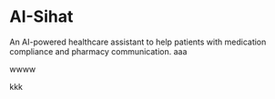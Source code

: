 # AI-Sihat
An AI-powered healthcare assistant to help patients with medication compliance and pharmacy communication.
aaa


wwww

kkk
